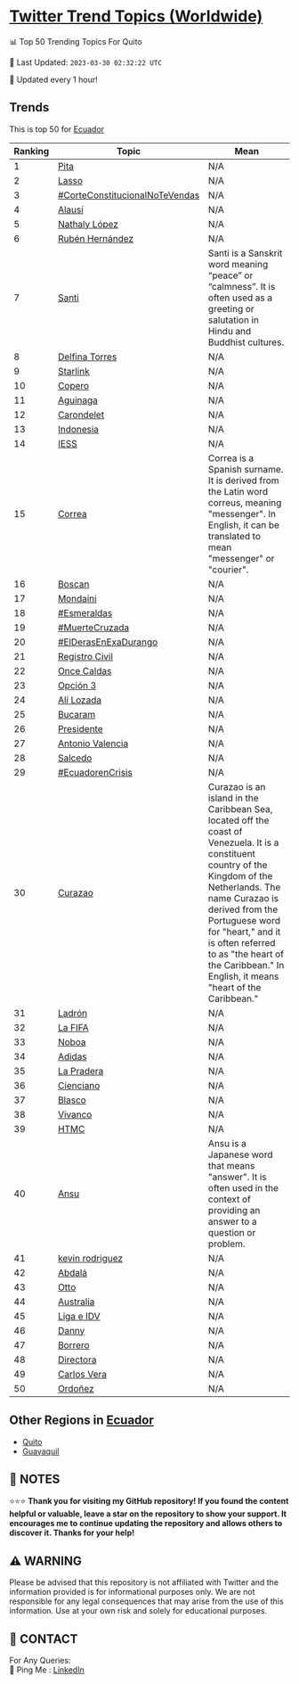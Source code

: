 [Twitter Trend Topics (Worldwide)](https://github.com/ErcinDedeoglu/Twitter-Trend-Topics)
==========


📊 Top 50 Trending Topics For Quito

📆 Last Updated: `2023-03-30 02:32:22 UTC`

🔧 Updated every 1 hour!


## Trends

This is top 50 for [Ecuador](</Ecuador>)

| Ranking | Topic | Mean |
| ------- | ------------ | ------------ |
| 1 | [Pita](http://twitter.com/search?q=Pita) | N/A |
| 2 | [Lasso](http://twitter.com/search?q=Lasso) | N/A |
| 3 | [#CorteConstitucionalNoTeVendas](http://twitter.com/search?q=%23CorteConstitucionalNoTeVendas) | N/A |
| 4 | [Alausí](http://twitter.com/search?q=Alaus%c3%ad) | N/A |
| 5 | [Nathaly López](http://twitter.com/search?q=Nathaly+L%c3%b3pez) | N/A |
| 6 | [Rubén Hernández](http://twitter.com/search?q=Rub%c3%a9n+Hern%c3%a1ndez) | N/A |
| 7 | [Santi](http://twitter.com/search?q=Santi) | Santi is a Sanskrit word meaning “peace” or “calmness”. It is often used as a greeting or salutation in Hindu and Buddhist cultures. |
| 8 | [Delfina Torres](http://twitter.com/search?q=Delfina+Torres) | N/A |
| 9 | [Starlink](http://twitter.com/search?q=Starlink) | N/A |
| 10 | [Copero](http://twitter.com/search?q=Copero) | N/A |
| 11 | [Aguinaga](http://twitter.com/search?q=Aguinaga) | N/A |
| 12 | [Carondelet](http://twitter.com/search?q=Carondelet) | N/A |
| 13 | [Indonesia](http://twitter.com/search?q=Indonesia) | N/A |
| 14 | [IESS](http://twitter.com/search?q=IESS) | N/A |
| 15 | [Correa](http://twitter.com/search?q=Correa) | Correa is a Spanish surname. It is derived from the Latin word correus, meaning "messenger". In English, it can be translated to mean "messenger" or "courier". |
| 16 | [Boscan](http://twitter.com/search?q=Boscan) | N/A |
| 17 | [Mondaini](http://twitter.com/search?q=Mondaini) | N/A |
| 18 | [#Esmeraldas](http://twitter.com/search?q=%23Esmeraldas) | N/A |
| 19 | [#MuerteCruzada](http://twitter.com/search?q=%23MuerteCruzada) | N/A |
| 20 | [#ElDerasEnExaDurango](http://twitter.com/search?q=%23ElDerasEnExaDurango) | N/A |
| 21 | [Registro Civil](http://twitter.com/search?q=Registro+Civil) | N/A |
| 22 | [Once Caldas](http://twitter.com/search?q=Once+Caldas) | N/A |
| 23 | [Opción 3](http://twitter.com/search?q=Opci%c3%b3n+3) | N/A |
| 24 | [Alí Lozada](http://twitter.com/search?q=Al%c3%ad+Lozada) | N/A |
| 25 | [Bucaram](http://twitter.com/search?q=Bucaram) | N/A |
| 26 | [Presidente](http://twitter.com/search?q=Presidente) | N/A |
| 27 | [Antonio Valencia](http://twitter.com/search?q=Antonio+Valencia) | N/A |
| 28 | [Salcedo](http://twitter.com/search?q=Salcedo) | N/A |
| 29 | [#EcuadorenCrisis](http://twitter.com/search?q=%23EcuadorenCrisis) | N/A |
| 30 | [Curazao](http://twitter.com/search?q=Curazao) | Curazao is an island in the Caribbean Sea, located off the coast of Venezuela. It is a constituent country of the Kingdom of the Netherlands. The name Curazao is derived from the Portuguese word for "heart," and it is often referred to as "the heart of the Caribbean." In English, it means "heart of the Caribbean." |
| 31 | [Ladrón](http://twitter.com/search?q=Ladr%c3%b3n) | N/A |
| 32 | [La FIFA](http://twitter.com/search?q=La+FIFA) | N/A |
| 33 | [Noboa](http://twitter.com/search?q=Noboa) | N/A |
| 34 | [Adidas](http://twitter.com/search?q=Adidas) | N/A |
| 35 | [La Pradera](http://twitter.com/search?q=La+Pradera) | N/A |
| 36 | [Cienciano](http://twitter.com/search?q=Cienciano) | N/A |
| 37 | [Blasco](http://twitter.com/search?q=Blasco) | N/A |
| 38 | [Vivanco](http://twitter.com/search?q=Vivanco) | N/A |
| 39 | [HTMC](http://twitter.com/search?q=HTMC) | N/A |
| 40 | [Ansu](http://twitter.com/search?q=Ansu) | Ansu is a Japanese word that means "answer". It is often used in the context of providing an answer to a question or problem. |
| 41 | [kevin rodriguez](http://twitter.com/search?q=kevin+rodriguez) | N/A |
| 42 | [Abdalá](http://twitter.com/search?q=Abdal%c3%a1) | N/A |
| 43 | [Otto](http://twitter.com/search?q=Otto) | N/A |
| 44 | [Australia](http://twitter.com/search?q=Australia) | N/A |
| 45 | [Liga e IDV](http://twitter.com/search?q=Liga+e+IDV) | N/A |
| 46 | [Danny](http://twitter.com/search?q=Danny) | N/A |
| 47 | [Borrero](http://twitter.com/search?q=Borrero) | N/A |
| 48 | [Directora](http://twitter.com/search?q=Directora) | N/A |
| 49 | [Carlos Vera](http://twitter.com/search?q=Carlos+Vera) | N/A |
| 50 | [Ordoñez](http://twitter.com/search?q=Ordo%c3%b1ez) | N/A |



## Other Regions in [Ecuador](</Ecuador>)

* [Quito](</Ecuador/Quito.md>)
* [Guayaquil](</Ecuador/Guayaquil.md>)



## 📝 NOTES

⭐⭐⭐ **Thank you for visiting my GitHub repository! If you found the content helpful or valuable, leave a star on the repository to show your support. It encourages me to continue updating the repository and allows others to discover it. Thanks for your help!**


## ⚠️ WARNING

Please be advised that this repository is not affiliated with Twitter and the information provided is for informational purposes only. We are not responsible for any legal consequences that may arise from the use of this information. Use at your own risk and solely for educational purposes.


## 📨 CONTACT

 For Any Queries:  
            🏓 Ping Me : [LinkedIn](https://www.linkedin.com/in/ercindedeoglu/)

